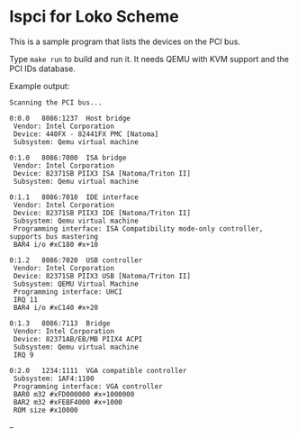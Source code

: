 # lspci for Loko Scheme

This is a sample program that lists the devices on the PCI bus.

Type `make run` to build and run it. It needs QEMU with KVM support
and the PCI IDs database.

Example output:

```
Scanning the PCI bus...

0:0.0	8086:1237  Host bridge
 Vendor: Intel Corporation
 Device: 440FX - 82441FX PMC [Natoma]
 Subsystem: Qemu virtual machine

0:1.0	8086:7000  ISA bridge
 Vendor: Intel Corporation
 Device: 82371SB PIIX3 ISA [Natoma/Triton II]
 Subsystem: Qemu virtual machine

0:1.1	8086:7010  IDE interface
 Vendor: Intel Corporation
 Device: 82371SB PIIX3 IDE [Natoma/Triton II]
 Subsystem: Qemu virtual machine
 Programming interface: ISA Compatibility mode-only controller, supports bus mastering
 BAR4 i/o #xC180 #x+10

0:1.2	8086:7020  USB controller
 Vendor: Intel Corporation
 Device: 82371SB PIIX3 USB [Natoma/Triton II]
 Subsystem: QEMU Virtual Machine
 Programming interface: UHCI
 IRQ 11
 BAR4 i/o #xC140 #x+20

0:1.3	8086:7113  Bridge
 Vendor: Intel Corporation
 Device: 82371AB/EB/MB PIIX4 ACPI
 Subsystem: Qemu virtual machine
 IRQ 9

0:2.0	1234:1111  VGA compatible controller
 Subsystem: 1AF4:1100
 Programming interface: VGA controller
 BAR0 m32 #xFD000000 #x+1000000
 BAR2 m32 #xFEBF4000 #x+1000
 ROM size #x10000

…
```
